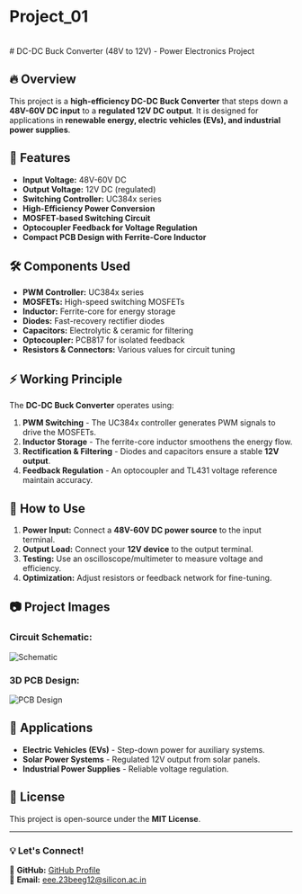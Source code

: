 # Project_01
<br>
# DC-DC Buck Converter (48V to 12V) - Power Electronics Project

## 🔥 Overview
This project is a **high-efficiency DC-DC Buck Converter** that steps down a **48V-60V DC input** to a **regulated 12V DC output**. It is designed for applications in **renewable energy, electric vehicles (EVs), and industrial power supplies**.

## 🚀 Features
- **Input Voltage:** 48V-60V DC
- **Output Voltage:** 12V DC (regulated)
- **Switching Controller:** UC384x series
- **High-Efficiency Power Conversion**
- **MOSFET-based Switching Circuit**
- **Optocoupler Feedback for Voltage Regulation**
- **Compact PCB Design with Ferrite-Core Inductor**

## 🛠 Components Used
- **PWM Controller:** UC384x series
- **MOSFETs:** High-speed switching MOSFETs
- **Inductor:** Ferrite-core for energy storage
- **Diodes:** Fast-recovery rectifier diodes
- **Capacitors:** Electrolytic & ceramic for filtering
- **Optocoupler:** PCB817 for isolated feedback
- **Resistors & Connectors:** Various values for circuit tuning

## ⚡ Working Principle
The **DC-DC Buck Converter** operates using:
1. **PWM Switching** - The UC384x controller generates PWM signals to drive the MOSFETs.
2. **Inductor Storage** - The ferrite-core inductor smoothens the energy flow.
3. **Rectification & Filtering** - Diodes and capacitors ensure a stable **12V output**.
4. **Feedback Regulation** - An optocoupler and TL431 voltage reference maintain accuracy.

## 🔧 How to Use
1. **Power Input:** Connect a **48V-60V DC power source** to the input terminal.
2. **Output Load:** Connect your **12V device** to the output terminal.
3. **Testing:** Use an oscilloscope/multimeter to measure voltage and efficiency.
4. **Optimization:** Adjust resistors or feedback network for fine-tuning.

## 📷 Project Images
### **Circuit Schematic:**
![Schematic](https://github.com/user-attachments/assets/13247c97-9843-4767-a462-158c772c542d)

### **3D PCB Design:**
![PCB Design](https://github.com/user-attachments/assets/1352bcff-f496-4756-9698-32fc9c990f15)

## 📌 Applications
- **Electric Vehicles (EVs)** - Step-down power for auxiliary systems.
- **Solar Power Systems** - Regulated 12V output from solar panels.
- **Industrial Power Supplies** - Reliable voltage regulation.

## 📜 License
This project is open-source under the **MIT License**.

---
### 💡 Let's Connect!
🔗 **GitHub:** [GitHub Profile](https://github.com/Prakash-Jyoti)  
📧 **Email:** eee.23beeg12@silicon.ac.in
